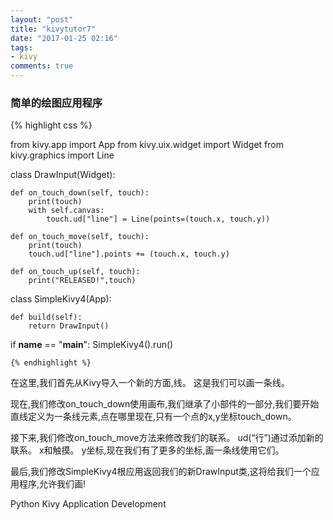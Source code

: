 ```yaml
---
layout: "post"
title: "kivytutor7"
date: "2017-01-25 02:16"
tags:
- kivy
comments: true
---
```


### 简单的绘图应用程序

{% highlight css %}

from kivy.app import App
from kivy.uix.widget import Widget
from kivy.graphics import Line

class DrawInput(Widget):

    def on_touch_down(self, touch):
        print(touch)
        with self.canvas:
            touch.ud["line"] = Line(points=(touch.x, touch.y))

    def on_touch_move(self, touch):
        print(touch)
        touch.ud["line"].points += (touch.x, touch.y)

    def on_touch_up(self, touch):
        print("RELEASED!",touch)


class SimpleKivy4(App):

    def build(self):
        return DrawInput()

if __name__ == "__main__":
    SimpleKivy4().run()

    {% endhighlight %}

在这里,我们首先从Kivy导入一个新的方面,线。 这是我们可以画一条线。

现在,我们修改on_touch_down使用画布,我们继承了小部件的一部分,我们要开始直线定义为一条线元素,点在哪里现在,只有一个点的x,y坐标touch_down。

接下来,我们修改on_touch_move方法来修改我们的联系。 ud(“行”)通过添加新的联系。 x和触摸。 y坐标,现在我们有了更多的坐标,画一条线使用它们。

最后,我们修改SimpleKivy4根应用返回我们的新DrawInput类,这将给我们一个应用程序,允许我们画!

Python Kivy Application Development
